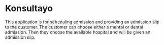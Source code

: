 # Konsultayo
 This application is for scheduling admission and providing an admission slip to the customer. The customer can choose either a mental or dental admission. Then they choose the available hospital and will be given an admission slip.
